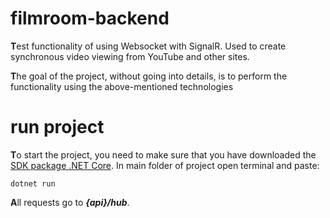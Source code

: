 # filmroom-backend

**T**est functionality of using Websocket with SignalR. Used to create synchronous video viewing from YouTube and other sites.

**T**he goal of the project, without going into details, is to perform the functionality using the above-mentioned technologies

# run project
**T**o start the project, you need to make sure that you have downloaded the [SDK package .NET Core](https://learn.microsoft.com/en-us/dotnet/core/sdk).
In main folder of project open terminal and paste:

    dotnet run
**A**ll requests go to ***{api}/hub***.

